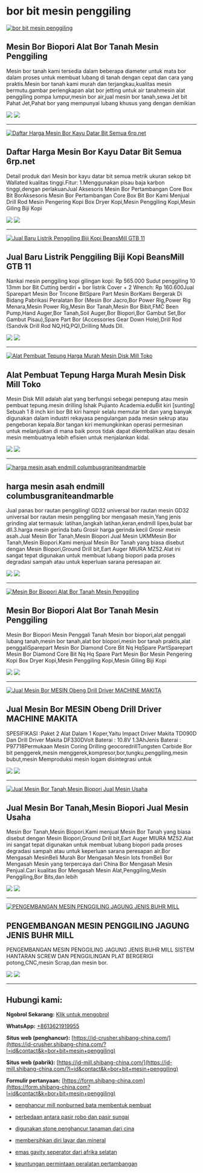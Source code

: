 # bor bit mesin penggiling

<a href="https://swt.shibang-china.com/?l=id&img&k=bor+bit+mesin+penggiling" target="_blank">![bor bit mesin penggiling](http://static.shibang-china.com/all-800x300/1472.jpg)</a>

## Mesin Bor Biopori Alat Bor Tanah Mesin Penggiling
Mesin bor tanah kami tersedia dalam beberapa diameter untuk mata bor dalam proses untuk membuat lubang di tanah dengan cepat dan cara yang praktis.Mesin bor tanah kami murah dan terjangkau,kualitas mesin bermutu.gambar perlengkapan alat bor jetting untuk air tanahmesin alat penggiling pompa lumpur,mesin bor air,jual mesin bor tanah,sewa Jet bit Pahat Jet,Pahat bor yang mempunyai lubang khusus yang dengan demikian


<a href="https://whatsapp.shibangsoft.com/WhatsApp.php" target="_blank" title="WhatsApp">![](http://static.shibang-china.com/icon/whatsapp.png)</a> <a href="https://swt.shibang-china.com/?l=id&icon&k=bor+bit+mesin+penggiling" target="_blank">![](http://static.shibang-china.com/icon/chat-id.png)</a>

---

<a href="https://swt.shibang-china.com/?l=id&img&k=bor+bit+mesin+penggiling" target="_blank">![Daftar Harga Mesin Bor Kayu Datar Bit Semua 6rp.net](http://static.shibang-china.com/all-800x300/1303.jpg)</a>

## Daftar Harga Mesin Bor Kayu Datar Bit Semua 6rp.net
Detail produk dari Mesin bor kayu datar bit semua metrik ukuran sekop bit Wallated kualitas tinggi.Fitur: 1.Menggunakan pisau baja karbon tinggi,dengan perlakuanJual Aksesoris Mesin Bor Pertambangan Core Box Bit BorAksesoris Mesin Bor Pertambangan Core Box Bit Bor Kami Menjual Drill Rod Mesin Pengering Kopi Box Dryer Kopi,Mesin Penggiling Kopi,Mesin Giling Biji Kopi


<a href="https://whatsapp.shibangsoft.com/WhatsApp.php" target="_blank" title="WhatsApp">![](http://static.shibang-china.com/icon/whatsapp.png)</a> <a href="https://swt.shibang-china.com/?l=id&icon&k=bor+bit+mesin+penggiling" target="_blank">![](http://static.shibang-china.com/icon/chat-id.png)</a>

---

<a href="https://swt.shibang-china.com/?l=id&img&k=bor+bit+mesin+penggiling" target="_blank">![Jual Baru Listrik Penggiling Biji Kopi BeansMill GTB 11](http://static.shibang-china.com/all-800x300/389.jpg)</a>

## Jual Baru Listrik Penggiling Biji Kopi BeansMill GTB 11
Nankai mesin penggiling kopi gilingan kopi: Rp 565.000 Sudut penggiling 10 13mm bor Bit Cutting berdiri + bor listrik Cover + 2 Wrench: Rp 160.600Jual Sparepart Mesin Bor Tricone BitSpare Part Mesin BorKami Bergerak Di Bidang Pabrikasi Peralatan Bor (Mesin Bor Jacro,Bor Power Rig,Power Rig Menara,Mesin Power Rig,Mesin Bor Tanah,Mesin Bor Bibit,FMC Been Pump,Hand Auger,Bor Tanah,Soil Auger,Bor Biopori,Bor Gambut Set,Bor Gambut Pisau),Spare Part Bor (Accessories Gear Down Hole),Drill Rod (Sandvik Drill Rod NQ,HQ,PQ),Drilling Muds Dll.


<a href="https://whatsapp.shibangsoft.com/WhatsApp.php" target="_blank" title="WhatsApp">![](http://static.shibang-china.com/icon/whatsapp.png)</a> <a href="https://swt.shibang-china.com/?l=id&icon&k=bor+bit+mesin+penggiling" target="_blank">![](http://static.shibang-china.com/icon/chat-id.png)</a>

---

<a href="https://swt.shibang-china.com/?l=id&img&k=bor+bit+mesin+penggiling" target="_blank">![Alat Pembuat Tepung Harga Murah Mesin Disk Mill Toko](http://static.shibang-china.com/all-800x300/843.jpg)</a>

## Alat Pembuat Tepung Harga Murah Mesin Disk Mill Toko
Mesin Disk Mill adalah alat yang berfungsi sebegai penepung atau mesin pembuat tepung.mesin drilling Ishak Pujianto Academia.eduBit kiri [sunting] Sebuah 1 8 inch kiri bor Bit kiri hampir selalu memutar bit dan yang banyak digunakan dalam industri rekayasa pengulangan pada mesin sekrup atau pengeboran kepala.Bor tangan kiri memungkinkan operasi permesinan untuk melanjutkan di mana baik poros tidak dapat dikembalikan atau desain mesin membuatnya lebih efisien untuk menjalankan kidal.


<a href="https://whatsapp.shibangsoft.com/WhatsApp.php" target="_blank" title="WhatsApp">![](http://static.shibang-china.com/icon/whatsapp.png)</a> <a href="https://swt.shibang-china.com/?l=id&icon&k=bor+bit+mesin+penggiling" target="_blank">![](http://static.shibang-china.com/icon/chat-id.png)</a>

---

<a href="https://swt.shibang-china.com/?l=id&img&k=bor+bit+mesin+penggiling" target="_blank">![harga mesin asah endmill columbusgraniteandmarble](http://static.shibang-china.com/all-800x300/1025.jpg)</a>

## harga mesin asah endmill columbusgraniteandmarble
Jual panas bor rautan penggiling! GD32 universal bor rautan mesin GD32 universal bor rautan mesin penggiling bor mengasah mesin,Yang jenis grinding alat termasuk: latihan,langkah latihan,keran,endmill lipes,bulat bar dll.3.harga mesin gerinda batu Grosir harga gerinda kecil Grosir mesin asah.Jual Mesin Bor Tanah,Mesin Biopori Jual Mesin UKMMesin Bor Tanah,Mesin Biopori.Kami menjual Mesin Bor Tanah yang biasa disebut dengan Mesin Biopori,Ground Drill bit,Eart Auger MIURA MZ52.Alat ini sangat tepat digunakan untuk membuat lubang biopori pada proses degradasi sampah atau untuk keperluan sarana peresapan air.


<a href="https://whatsapp.shibangsoft.com/WhatsApp.php" target="_blank" title="WhatsApp">![](http://static.shibang-china.com/icon/whatsapp.png)</a> <a href="https://swt.shibang-china.com/?l=id&icon&k=bor+bit+mesin+penggiling" target="_blank">![](http://static.shibang-china.com/icon/chat-id.png)</a>

---

<a href="https://swt.shibang-china.com/?l=id&img&k=bor+bit+mesin+penggiling" target="_blank">![Mesin Bor Biopori Alat Bor Tanah Mesin Penggiling](http://static.shibang-china.com/all-800x300/454.jpg)</a>

## Mesin Bor Biopori Alat Bor Tanah Mesin Penggiling
Mesin Bor Biopori Mesin Penggali Tanah Mesin bor biopori,alat penggali lubang tanah,mesin bor tanah,alat bor biopori,mesin bor tanah praktis,alat penggaliSparepart Mesin Bor Diamond Core Bit Nq HqSpare PartSparepart Mesin Bor Diamond Core Bit Nq Hq Spare Part Mesin Bor Mesin Pengering Kopi Box Dryer Kopi,Mesin Penggiling Kopi,Mesin Giling Biji Kopi


<a href="https://whatsapp.shibangsoft.com/WhatsApp.php" target="_blank" title="WhatsApp">![](http://static.shibang-china.com/icon/whatsapp.png)</a> <a href="https://swt.shibang-china.com/?l=id&icon&k=bor+bit+mesin+penggiling" target="_blank">![](http://static.shibang-china.com/icon/chat-id.png)</a>

---

<a href="https://swt.shibang-china.com/?l=id&img&k=bor+bit+mesin+penggiling" target="_blank">![Jual Mesin Bor MESIN Obeng Drill Driver MACHINE MAKITA](http://static.shibang-china.com/all-800x300/411.jpg)</a>

## Jual Mesin Bor MESIN Obeng Drill Driver MACHINE MAKITA
SPESIFIKASI :Paket 2 Alat Dalam 1 Koper,Yaitu Impact Driver Makita TD090D Dan Drill Driver Makita DF330DVolt Baterai : 10.8V 1.3AhJenis Baterai : P97718Permukaan Mesin Coring Drilling geocoredrillTungsten Carbide Bor bit penggerek,mesin menggerek,kompresor,bor,tungku,penggiling,mesin bubut,mesin Memproduksi mesin logam disintegrasi untuk


<a href="https://whatsapp.shibangsoft.com/WhatsApp.php" target="_blank" title="WhatsApp">![](http://static.shibang-china.com/icon/whatsapp.png)</a> <a href="https://swt.shibang-china.com/?l=id&icon&k=bor+bit+mesin+penggiling" target="_blank">![](http://static.shibang-china.com/icon/chat-id.png)</a>

---

<a href="https://swt.shibang-china.com/?l=id&img&k=bor+bit+mesin+penggiling" target="_blank">![Jual Mesin Bor Tanah,Mesin Biopori Jual Mesin Usaha](http://static.shibang-china.com/all-800x300/1459.jpg)</a>

## Jual Mesin Bor Tanah,Mesin Biopori Jual Mesin Usaha
Mesin Bor Tanah,Mesin Biopori.Kami menjual Mesin Bor Tanah yang biasa disebut dengan Mesin Biopori,Ground Drill bit,Eart Auger MIURA MZ52.Alat ini sangat tepat digunakan untuk membuat lubang biopori pada proses degradasi sampah atau untuk keperluan sarana peresapan air.Bor Mengasah MesinBeli Murah Bor Mengasah Mesin lots fromBeli Bor Mengasah Mesin yang terpercaya dari China Bor Mengasah Mesin Penjual.Cari kualitas Bor Mengasah Mesin Alat,Penggiling,Mesin Penggiling,Bor Bits,dan lebih


<a href="https://whatsapp.shibangsoft.com/WhatsApp.php" target="_blank" title="WhatsApp">![](http://static.shibang-china.com/icon/whatsapp.png)</a> <a href="https://swt.shibang-china.com/?l=id&icon&k=bor+bit+mesin+penggiling" target="_blank">![](http://static.shibang-china.com/icon/chat-id.png)</a>

---

<a href="https://swt.shibang-china.com/?l=id&img&k=bor+bit+mesin+penggiling" target="_blank">![PENGEMBANGAN MESIN PENGGILING JAGUNG JENIS BUHR MILL](http://static.shibang-china.com/all-800x300/840.jpg)</a>

## PENGEMBANGAN MESIN PENGGILING JAGUNG JENIS BUHR MILL
PENGEMBANGAN MESIN PENGGILING JAGUNG JENIS BUHR MILL SISTEM HANTARAN SCREW DAN PENGGILINGAN PLAT BERGERIGI potong,CNC,mesin Scrap,dan mesin bor.

<a href="https://whatsapp.shibangsoft.com/WhatsApp.php" target="_blank" title="WhatsApp">![](http://static.shibang-china.com/icon/whatsapp.png)</a> <a href="https://swt.shibang-china.com/?l=id&icon&k=bor+bit+mesin+penggiling" target="_blank">![](http://static.shibang-china.com/icon/chat-id.png)</a>

---
## Hubungi kami:

**Ngobrol Sekarang:** [Klik untuk mengobrol](https://swt.shibang-china.com?l=id&contact&k=bor+bit+mesin+penggiling)

**WhatsApp:**  [+8613621919955](https://whatsapp.shibangsoft.com/WhatsApp.php)

**Situs web (penghancur):** [https://id-crusher.shibang-china.com/](https://id-crusher.shibang-china.com/?l=id&contact&k=bor+bit+mesin+penggiling)

**Situs web (pabrik):** [https://id-mill.shibang-china.com/](https://id-mill.shibang-china.com/?l=id&contact&k=bor+bit+mesin+penggiling)

**Formulir pertanyaan:** [https://form.shibang-china.com](https://form.shibang-china.com?l=id&contact&k=bor+bit+mesin+penggiling)

* [penghancur mill nonburned bata membentuk pembuat](../31/penghancur%20mill%20nonburned%20bata%20membentuk%20pembuat.md)

* [perbedaan antara pasir robo dan pasir sungai](../35/perbedaan%20antara%20pasir%20robo%20dan%20pasir%20sungai.md)

* [digunakan stone penghancur tanaman dari cina](../34/digunakan%20stone%20penghancur%20tanaman%20dari%20cina.md)

* [membersihkan diri layar dan mineral](../38/membersihkan%20diri%20layar%20dan%20mineral.md)

* [emas gavity seperator dari afrika selatan](../36/emas%20gavity%20seperator%20dari%20afrika%20selatan.md)

* [keuntungan permintaan peralatan pertambangan](../31/keuntungan%20permintaan%20peralatan%20pertambangan.md)